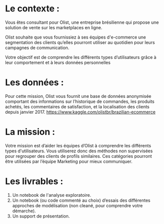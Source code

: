 # Le contexte :
Vous êtes consultant pour Olist, une entreprise brésilienne qui propose une solution de vente sur les marketplaces en ligne.

Olist souhaite que vous fournissiez à ses équipes d'e-commerce une segmentation des clients qu’elles pourront utiliser au quotidien pour leurs campagnes de communication.

Votre objectif est de comprendre les différents types d’utilisateurs grâce à leur comportement et à leurs données personnelles

# Les données :
Pour cette mission, Olist vous fournit une base de données anonymisée comportant des informations sur l’historique de commandes, les produits achetés, les commentaires de satisfaction, et la localisation des clients depuis janvier 2017.
https://www.kaggle.com/olistbr/brazilian-ecommerce

# La mission : 
Votre mission est d’aider les équipes d’Olist à comprendre les différents types d'utilisateurs. Vous utiliserez donc des méthodes non supervisées pour regrouper des clients de profils similaires. Ces catégories pourront être utilisées par l’équipe Marketing pour mieux communiquer.

# Les livrables :
1) Un notebook de l'analyse exploratoire.
2) Un notebook (ou code commenté au choix) d’essais des différentes approches de modélisation (non cleané, pour comprendre votre démarche).
3) Un support de présentation.
